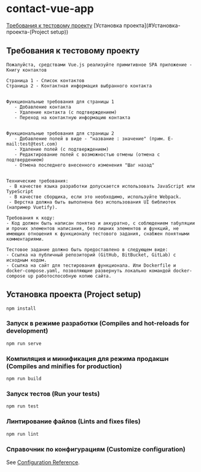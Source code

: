 # contact-vue-app

[Требования к тестовому проекту](#Требования-к-тестовому-проекту)
[Установка проекта](#Установка-проекта-(Project setup))

## Требования к тестовому проекту
```
Пожалуйста, средствами Vue.js реализуйте примитивное SPA приложение - Книгу контактов

Страница 1 - Список контактов
Страница 2 - Контактная информация выбранного контакта


Функциональные требования для страницы 1
   - Добавление контакта
   - Удаление контакта (с подтверждением)
   - Переход на контактную информацию контакта

 
Функциональные требования для страницы 2
   - Добавление полей в виде - "название : значение" (прим. E-mail:test@test.com)
   - Удаление полей (с подтверждением)
   - Редактирование полей с возможностью отмены (отмена с подтвердением)
   - Отмена последнего внесенного изменения "Шаг назад"


Технические требования:
 - В качестве языка разработки допускается использовать JavaScript или TypeScript
 - В качестве сборщика, если это необходимо, используйте Webpack.
 - Верстка должна быть выполнена без использования UI библиотек (например Vuetify).

Требования к коду:
- Код должен быть написан понятно и аккуратно, с соблюдением табуляции и прочих элементов написания, без лишних элементов и функций, не имеющих отношения к функционалу тестового задания, снабжен понятными комментариями.

Тестовое задание должно быть предоставлено в следующем виде:
- Ссылка на публичный репозиторий (GitHub, BitBucket, GitLab) с исходным кодом.
- Ссылка на сайт для тестирования функционала. Или Dockerfile и docker-compose.yaml, позволяющие развернуть локально командой docker-compose up работоспособную копию сайта.
```


## Установка проекта (Project setup)
```
npm install
```

### Запуск в режиме разработки (Compiles and hot-reloads for development)
```
npm run serve
```

### Компиляция и минификация для режима продакшн (Compiles and minifies for production)
```
npm run build
```

### Запуск тестов (Run your tests)
```
npm run test
```

### Линтирование файлов (Lints and fixes files)
```
npm run lint
```

### Справочник по конфигурациям (Customize configuration)
See [Configuration Reference](https://cli.vuejs.org/config/).
